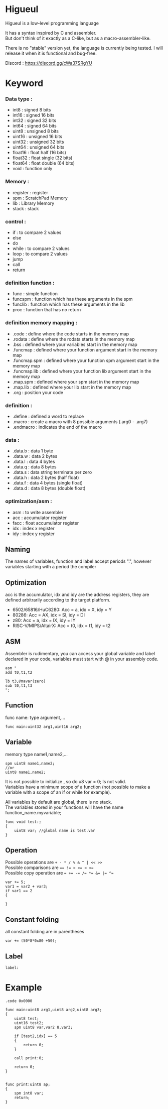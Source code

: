 # Higueul
Higueul is a low-level programming language

It has a syntax inspired by C and assembler.  
But don't think of it exactly as a C-like, but as a macro-assembler-like. 

There is no "stable" version yet, the language is currently being tested. 
I will release it when it is functional and bug-free.

Discord : https://discord.gg/cWa37SRgYU

# Keyword

### Data type :
- int8     : signed 8 bits
- int16    : signed 16 bits
- int32    : signed 32 bits
- int64    : signed 64 bits
- uint8    : unsigned 8 bits
- uint16   : unsigned 16 bits
- uint32   : unsigned 32 bits
- uint64   : unsigned 64 bits
- float16  : float half (16 bits)
- float32  : float single (32 bits)
- float64  : float double (64 bits)
- void     : function only


### Memory :
- register : register
- spm : ScratchPad Memory
- lib : Library Memory
- stack : stack

### control :
- if : to compare 2 values
- else
- do
- while : to compare 2 values
- loop : to compare 2 values
- jump
- call
- return

### definition function :
- func    : simple function
- funcspm : function which has these arguments in the spm
- funclib : function which has these arguments in the lib
- proc    : function that has no return

### definition memory mapping :
- .code        : define where the code starts in the memory map
- .rodata      : define where the rodata starts in the memory map
- .bss         : defined where your variables start in the memory map
- .funcmap     : defined where your function argument start in the memory map
- .funcmap.spm : defined where your function spm argument start in the memory map
- .funcmap.lib : defined where your function lib argument start in the memory map
- .map.spm     : defined where your spm start in the memory map
- .map.lib     : defined where your lib start in the memory map
- .org         : position your code

### definition  :
- .define   : defined a word to replace
- .macro    : create a macro with 8 possible arguments (.arg0 - .arg7)
- .endmacro : indicates the end of the macro
 
### data :
- .data.b : data 1 byte
- .data.w : data 2 bytes
- .data.l : data 4 bytes
- .data.q : data 8 bytes
- .data.s : data string terminate per zero
- .data.h : data 2 bytes (half float)
- .data.f : data 4 bytes (single float)
- .data.d : data 8 bytes (double float)

### optimization/asm :
- asm  : to write assembler
- acc  : accumulator register
- facc : float accumulator register
- idx  : index x register
- idy  : index y register

## Naming
The names of variables, function and label accept periods ".", however variables starting with a period the compiler

## Optimization
acc is the accumulator, idx and idy are the address registers, they are defined arbitrarily according to the target platform.
- 6502/65816/HuC6280: Acc = a, idx = X, idy = Y
- 80286: Acc = AX, idx = SI, idy = DI
- z80: Acc = a, idx = IX, idy = IY
- RISC-V/MIPS/AltairX: Acc = t0, idx = t1, idy = t2

## ASM
Assembler is rudimentary, you can access your global variable and label declared in your code, variables must start with @ in your assembly code.
```
asm "
add t0,t1,t2

lb t3,@mavar(zero)
sub t0,t1,t3
";
```
## Function
func name: type argument,...   
```
func main:uint32 arg1,uint16 arg2;
```

## Variable
memory type name1,name2,...  
```
spm uint8 name1,name2;
//or
uint8 name1,name2;
```
It is not possible to initialize , so do u8 var = 0; Is not valid.  
Variables have a minimum scope of a function (not possible to make a variable with a scope of an if or while for example).  

All variables by default are global, there is no stack.  
The variables stored in your functions will have the name function_name.myvariable;  

```
func void test:;
{
	uint8 var; //global name is test.var
}
```
## Operation
Possible operations are `+ - * / % & ^ | << >>`  
Possible comparisons are `== != > >= < <=`  
Possible copy operation are `= += -= /= *= &= |= ^=`  
```
var += 5;
var1 = var2 + var3;
if var1 == 2
{

}
```

## Constant folding
all constant folding are in parentheses  
```
var += (50*8*0x80 +50);
```

## Label

```
label:
```

# Example
```
.code 0x0000

func main:uint8 arg1,uint8 arg2,uint8 arg3;
{
	uint8 test;
	uint16 test2;
	spm uint8 var,var2 8,var3;
	
	if [test2,idx] == 5
	{
		return 0;
	}

	call print:0;

	return 0;
}


func print:uint8 ap;
{
	spm int8 var;
	return;
}
```
